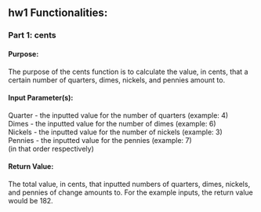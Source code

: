 ## hw1 Functionalities:

### Part 1: cents
#### Purpose:   
The purpose of the cents function is to calculate the value, in cents, that a certain number of quarters, dimes, nickels, and pennies amount to.   

#### Input Parameter(s):   
Quarter - the inputted value for the number of quarters (example: 4)   
Dimes - the inputted value for the number of dimes (example: 6)   
Nickels - the inputted value for the number of nickels (example: 3)   
Pennies - the inputted value for the pennies (example: 7)   
(in that order respectively)   

#### Return Value: 
The total value, in cents, that inputted numbers of quarters, dimes, nickels, and pennies of change amounts to. For the example inputs, the return value would be 182.  
